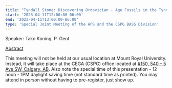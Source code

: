```yaml
---
title: "Tyndall Stone: Discovering Ordovician - Age Fossils in the Tyndall in Calgary's Downtown and Inner - City Areas."
start: '2023-04-11T12:00:00-06:00'
end: '2023-04-11T13:00:00-06:00'
type: 'Special Joint Meeting of the APS and the CSPG BASS Division'
---
```


Speaker: Tako Koning, P. Geol

[Abstract](/presentationAbstracts/koning2.pdf)

This meeting will not be held at our usual location at Mount Royal University. Instead, it will take place at the CEGA (CSPG) office located at [#150, 540 – 5 Ave SW, Calgary, AB](https://www.google.com/maps/place/540+5+Ave+SW+%23150,+Calgary,+AB+T2P+0M2/@51.0489433,-114.0757419,17z/data=!3m1!4b1!4m6!3m5!1s0x53716ffb35f9d115:0x6dbeae9d6eee5b58!8m2!3d51.04894!4d-114.073167!16s%2Fg%2F11qqn7slhl?entry=ttu). Also note the special time of this presentation - 12 noon - 1PM daylight saving time (not standard time as printed). You may attend in person without having to pre-register, just show up.
